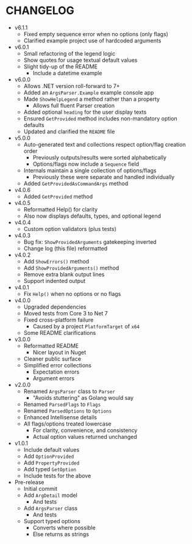 # CHANGELOG

- v6.1.1
  - Fixed empty sequence error when no options (only flags)
  - Clarified example project use of hardcoded arguments
- v6.0.1
  - Small refactoring of the legend logic
  - Show quotes for usage textual default values
  - Slight tidy-up of the README
    - Include a datetime example
- v6.0.0
  - Allows .NET version roll-forward to 7+
  - Added an `ArgsParser.Example` example console app
  - Made `ShowHelpLegend` a method rather than a property
    - Allows full fluent Parser creation
  - Added optional `heading` for the user display texts
  - Ensured `GetProvided` method includes non-mandatory option defaults
  - Updated and clarified the `README` file
- v5.0.0
  - Auto-generated text and collections respect option/flag creation order
    - Previously outputs/results were sorted alphabetically
    - Options/flags now include a `Sequence` field
  - Internals maintain a single collection of options/flags
    - Previously these were separate and handled individually
  - Added `GetProvidedAsCommandArgs` method
- v4.0.6
  - Added `GetProvided` method
- v4.0.5
  - Reformatted Help() for clarity
  - Also now displays defaults, types, and optional legend
- v4.0.4
  - Custom option validators (plus tests)
- v4.0.3
  - Bug fix: `ShowProvidedArguments` gatekeeping inverted
  - Change log (this file) reformatted
- v4.0.2
  - Add `ShowErrors()` method
  - Add `ShowProvidedArguments()` method
  - Remove extra blank output lines
  - Support indented output
- v4.0.1
  - Fix `Help()` when no options or no flags
- v4.0.0
  - Upgraded dependencies
  - Moved tests from Core 3 to Net 7
  - Fixed cross-platform failure
    - Caused by a project `PlatformTarget` of `x64`
  - Some README clarifications
- v3.0.0
  - Reformatted README
    - Nicer layout in Nuget
  - Cleaner public surface
  - Simplified error collections
    - Expectation errors
    - Argument errors
- v2.0.0
  - Renamed `ArgsParser` class to `Parser`
    - "Avoids stuttering" as Golang would say
  - Renamed `ParsedFlags` to `Flags`
  - Renamed `ParsedOptions` to `Options`
  - Enhanced Intellisense details
  - All flags/options treated lowercase
    - For clarity, convenience, and consistency
    - Actual option values returned unchanged
- v1.0.1
  - Include default values
  - Add `OptionProvided`
  - Add `PropertyProvided`
  - Add typed `GetOption`
  - Include tests for the above
- Pre-release
  - Initial commit
  - Add `ArgDetail` model
    - And tests
  - Add `ArgsParser` class
    - And tests
  - Support typed options
    - Converts where possible
    - Else returns as strings

